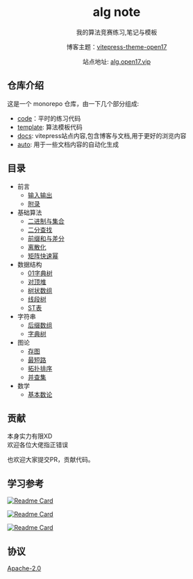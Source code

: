<h1 align="center"> alg note </h1>
<p align="center">我的算法竞赛练习,笔记与模板</p>
<p align="center">博客主题：<a href="https://vitepress.open17.vip/" target="_blank">vitepress-theme-open17</a></p>
<p align="center">站点地址: <a href="https://alg.open17.vip/" target="_blank">alg.open17.vip</a></p>

## 仓库介绍

这是一个 monorepo 仓库，由一下几个部分组成:
- [code](./code)：平时的练习代码
- [template](./template): 算法模板代码
- [docs](./docs/): vitepress站点内容,包含博客与文档,用于更好的浏览内容
- [auto](./auto): 用于一些文档内容的自动化生成

## 目录

- 前言
    - [输入输出](/template/Others/IO)
    - [附录](/template/Others/append)
- 基础算法
    - [二进制与集合](/template/Alg/binary_set)
    - [二分查找](/template/Alg/binary_search)
    - [前缀和与差分](/template/Alg/presum)
    - [离散化](/template/Alg/discrete)
    - [矩阵快速幂](/template/Alg/matrix_qpower)
- 数据结构
    - [01字典树](/template/DS/01tire)
    - [对顶堆](/template/DS/2heap)
    - [树状数组](/template/DS/BIT)
    - [线段树](/template/DS/segment_tree)
    - [ST表](/template/DS/st)
- 字符串
    - [后缀数组](/template/String/SA)
    - [字典树](/template/String/Tire)
- 图论
    - [存图](/template/Graph/save_graph)
    - [最短路](/template/Graph/shortest_graph)
    - [拓扑排序](/template/Graph/topo_sort)
    - [并查集](/template/Graph/BUF)
- 数学
    - [基本数论](/template/Math/math_theory)

## 贡献

本身实力有限XD  
欢迎各位大佬指正错误

也欢迎大家提交PR，贡献代码。

## 学习参考

[![Readme Card](https://github-readme-stats.vercel.app/api/pin/?username=EndlessCheng&repo=codeforces-go)](https://github.com/EndlessCheng/codeforces-go)

[![Readme Card](https://github-readme-stats.vercel.app/api/pin/?username=OI-wiki&repo=OI-wiki)](https://github.com/OI-wiki/OI-wiki)

[![Readme Card](https://github-readme-stats.vercel.app/api/pin/?username=enkerewpo&repo=OI-Public-Library)](https://github.com/enkerewpo/OI-Public-Library)

## 协议

[Apache-2.0](./LICENSE)
